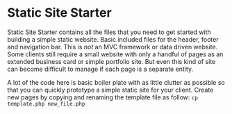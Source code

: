 # Static Site Starter

Static Site Starter contains all the files that you need to get started with building a simple static website. Basic included files for the header, footer and navigation bar. This is *not* an MVC framework or data driven website. Some clients still require a small website with only a handful of pages as an extended business card or simple portfolio site. But even this kind of site can become difficult to manage if each page is a separate entity.

A lot of the code here is basic boiler plate with as little clutter as possible so that you can quickly prototype a simple static site for your client. Create new pages by copying and renaming the template file as follow:
`cp template.php new_file.php`
